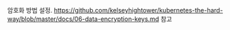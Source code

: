 

암호화 방법 설정.
https://github.com/kelseyhightower/kubernetes-the-hard-way/blob/master/docs/06-data-encryption-keys.md
참고